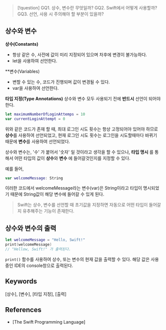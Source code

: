 >[!question]
>GQ1. 상수, 변수란 무엇일까?
>GQ2. Swift에서 어떻게 사용할까?
>GQ3. 선언, 사용 시 주의해야 할 부분이 있을까?

## 상수와 변수
**상수(Constants)**
- 항상 같은 수, 사전에 값이 미리 지정되어 있으며 차후에 변경이 불가능하다.
- let을 사용하여 선언한다.

**변수(Variables)
- 변할 수 있는 수, 코드가 진행되며 값이 변경될 수 있다.
- var을 사용하여 선언한다.

**타입 지정(Type Annotations)**
상수와 변수 모두 사용되기 전에 **반드시** 선언이 되어야 한다. 

```swift
let maximumNumberOfLoginAttemps = 10
var currentLoginAttempt = 0
```

위와 같은 코드가 존재 할 때, 최대 로그인 시도 횟수는 항상 고정되어야 있어야 하므로 **상수**를 사용하여 선언되었고, 현재 로그인 시도 횟수는 로그인을 시도할때마다 바뀌기 때문에 **변수**를 사용하여 선언되었다.

상수와 변수는, '수' 가 붙어서 '숫자' 일 것이라고 생각을 할 수 있으나, **타입 명시** 를 통해서 어떤 타입의 값이 **상수**와 **변수** 에 들어갈것인지를 지정할 수 있다. 

예를 들어,

```Swift
var welcomeMessage: String
```

이러한 코드에서 welcomeMessage라는 변수(var)은 String이라고 타입이 명시되었기 때문에 String값이 해당 변수에 들어갈 수 있게 된다. 

>Swift는 상수, 변수를 선언할 때 초기값을 지정하면 자동으로 어떤 타입이 들어갈지 유추해주는 기능이 존재한다.


## 상수와 변수의 출력
```Swift
let welcomeMessage = "Hello, Swift!"
print(welcomeMessage)
// "Hellow, Swift!" 가 출력된다.
```
``print()`` 함수를 사용하여 상수, 또는 변수의 현재 값을 출력할 수 있다. 해당 값은 사용중인 IDE의 console창으로 출력된다.

## Keywords
[상수], [변수], [타입 지정], [출력]

## References
- [The Swift Programming Language]